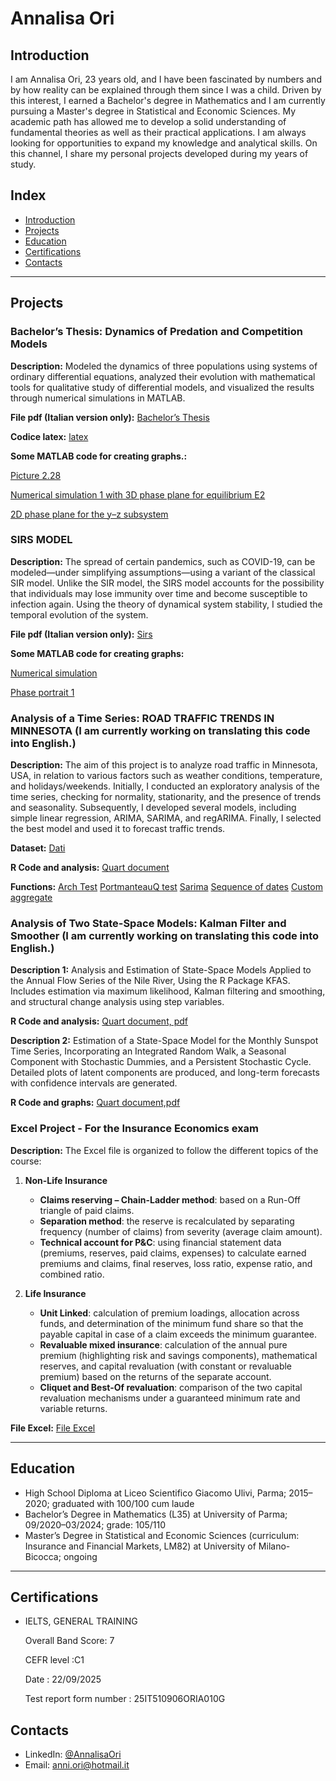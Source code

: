# Annalisa Ori   

## Introduction  
I am Annalisa Ori, 23 years old, and I have been fascinated by numbers and by how reality can be explained through them since I was a child.
Driven by this interest, I earned a Bachelor's degree in Mathematics and I am currently pursuing a Master's degree in Statistical and Economic Sciences. My academic path has allowed me to develop a solid understanding of fundamental theories as well as their practical applications.
I am always looking for opportunities to expand my knowledge and analytical skills. On this channel, I share my personal projects developed during my years of study.



## Index  
- [Introduction](#Introduction) 
- [Projects](#Projects)  
- [Education](#Education)  
- [Certifications](#Certifications)
- [Contacts](#Contacts)

---

## Projects 


###  Bachelor’s Thesis: Dynamics of Predation and Competition Models

**Description:** Modeled the dynamics of three populations using systems of ordinary differential equations, analyzed their evolution with mathematical tools for qualitative study of differential models, and visualized the results through numerical simulations in MATLAB.

**File pdf (Italian version only):** [Bachelor’s Thesis](https://github.com/AnnalisaOri/Progetti/blob/main/Tesi%20triennale)

**Codice latex:** [latex](https://github.com/AnnalisaOri/Progetti/blob/main/latex.tex)

**Some MATLAB code for creating graphs.:** 

[Picture 2.28](https://github.com/AnnalisaOri/Progetti/blob/main/Figura2-28.m)

[Numerical simulation 1 with 3D phase plane for equilibrium E2](https://github.com/AnnalisaOri/Progetti/blob/main/sim1_E2stabile.asv)

[2D phase plane for the y–z subsystem](https://github.com/AnnalisaOri/Progetti/blob/main/piano_yz_specialista.m)


### SIRS MODEL

**Description:**  The spread of certain pandemics, such as COVID-19, can be modeled—under simplifying assumptions—using a variant of the classical SIR model. Unlike the SIR model, the SIRS model accounts for the possibility that individuals may lose immunity over time and become susceptible to infection again. Using the theory of dynamical system stability, I studied the temporal evolution of the system.

**File pdf (Italian version only):** [Sirs](https://github.com/AnnalisaOri/Progetti/blob/main/SIRS.pdf)

**Some MATLAB code for creating graphs:** 

[Numerical simulation](https://github.com/AnnalisaOri/Progetti/blob/main/Simulazione_2%5C3D.m)

[Phase portrait 1](https://github.com/AnnalisaOri/Progetti/blob/main/ritrattodifase1.m)




### Analysis of a Time Series: ROAD TRAFFIC TRENDS IN MINNESOTA (I am currently working on translating this code into English.)

**Description:** The aim of this project is to analyze road traffic in Minnesota, USA, in relation to various factors such as weather conditions, temperature, and holidays/weekends. Initially, I conducted an exploratory analysis of the time series, checking for normality, stationarity, and the presence of trends and seasonality. Subsequently, I developed several models, including simple linear regression, ARIMA, SARIMA, and regARIMA. Finally, I selected the best model and used it to forecast traffic trends.

**Dataset:** [Dati](https://github.com/AnnalisaOri/Progetti/blob/main/Metro_Interstate_Traffic_Volume.csv)

**R Code and analysis:** [Quart document](https://github.com/AnnalisaOri/Progetti/blob/main/Analisi%20di%20una%20serie%20storica%20.pdf)

**Functions:** [Arch Test](https://github.com/AnnalisaOri/Progetti/blob/main/FN%20-%20ARCHTest.txt)
[PortmanteauQ test](https://github.com/AnnalisaOri/Progetti/blob/main/FN%20-%20AutoPortmanteauQ.txt)
[Sarima](https://github.com/AnnalisaOri/Progetti/blob/main/FN%20-%20PerfMetr_SARIMA.txt)
[Sequence of dates](https://github.com/AnnalisaOri/Progetti/blob/main/FN%20-%20Sequence%20of%20dates.txt)
[Custom aggregate](https://github.com/AnnalisaOri/Progetti/blob/main/FN%20-%20TS_custom_aggregate.txt)


### Analysis of Two State-Space Models: Kalman Filter and Smoother (I am currently working on translating this code into English.)

**Description 1:** Analysis and Estimation of State-Space Models Applied to the Annual Flow Series of the Nile River, Using the R Package KFAS.
Includes estimation via maximum likelihood, Kalman filtering and smoothing, and structural change analysis using step variables.

**R Code and analysis:** [Quart document, pdf](https://github.com/AnnalisaOri/Progetti/blob/main/StateSpaceModels.pdf)

**Description 2:** Estimation of a State-Space Model for the Monthly Sunspot Time Series, Incorporating an Integrated Random Walk, a Seasonal Component with Stochastic Dummies, and a Persistent Stochastic Cycle.
Detailed plots of latent components are produced, and long-term forecasts with confidence intervals are generated.

**R Code and graphs:** [Quart document,pdf](https://github.com/AnnalisaOri/Progetti/blob/main/sunspotseng.pdf)


### Excel Project - For the Insurance Economics exam

**Description:** The Excel file is organized to follow the different topics of the course:
1. **Non-Life Insurance**
   - **Claims reserving – Chain-Ladder method**: based on a Run-Off triangle of paid claims.
   - **Separation method**: the reserve is recalculated by separating frequency (number of claims) from severity (average claim amount).  
   - **Technical account for P&C**: using financial statement data (premiums, reserves, paid claims, expenses) to calculate earned premiums and claims, final reserves, loss ratio, expense ratio, and combined ratio. 


2. **Life Insurance**  
   - **Unit Linked**: calculation of premium loadings, allocation across funds, and determination of the minimum fund share so that the payable capital in case of a claim exceeds the minimum guarantee.
   - **Revaluable mixed insurance**: calculation of the annual pure premium (highlighting risk and savings components), mathematical reserves, and capital revaluation (with constant or revaluable premium) based on the returns of the separate account. 
   - **Cliquet and Best-Of revaluation**: comparison of the two capital revaluation mechanisms under a guaranteed minimum rate and variable returns.

**File Excel:**  [File Excel](https://github.com/AnnalisaOri/Progetti/blob/main/assicurazionieng.xlsx)

---

## Education
- High School Diploma at Liceo Scientifico Giacomo Ulivi, Parma; 2015–2020; graduated with 100/100 cum laude
- Bachelor’s Degree in Mathematics (L35) at University of Parma; 09/2020–03/2024; grade: 105/110
- Master’s Degree in Statistical and Economic Sciences (curriculum: Insurance and Financial Markets, LM82) at University of Milano-Bicocca; ongoing

---
## Certifications
- IELTS, GENERAL TRAINING
  
  Overall Band Score: 7
  
  CEFR level :C1
  
  Date : 22/09/2025
  
  Test report form number : 25IT510906ORIA010G

  

## Contacts
- LinkedIn: [@AnnalisaOri](https://www.linkedin.com/in/annalisa-ori-92b436292)
- Email: anni.ori@hotmail.it


